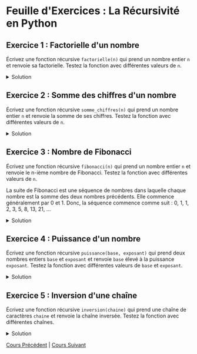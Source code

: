 # Feuille d'Exercices : La Récursivité en Python

## Exercice 1 : Factorielle d'un nombre
Écrivez une fonction récursive `factorielle(n)` qui prend un nombre entier `n` et renvoie sa factorielle. Testez la fonction avec différentes valeurs de `n`.

<details>
  <summary>Solution</summary>
  
  ```python
  def factorielle(n):
      if n == 0:
          return 1
      else:
          return n * factorielle(n - 1)

  # Tests de la fonction
  print(factorielle(5))  # Affiche : 120
  print(factorielle(3))  # Affiche : 6
  print(factorielle(0))  # Affiche : 1
  ```
</details>

## Exercice 2 : Somme des chiffres d'un nombre
Écrivez une fonction récursive `somme_chiffres(n)` qui prend un nombre entier `n` et renvoie la somme de ses chiffres. Testez la fonction avec différentes valeurs de `n`.

<details>
  <summary>Solution</summary>
  
  ```python
  def somme_chiffres(n):
      if n == 0:
          return 0
      else:
          return n % 10 + somme_chiffres(n // 10)

  # Tests de la fonction
  print(somme_chiffres(123))  # Affiche : 6 (1 + 2 + 3)
  print(somme_chiffres(456))  # Affiche : 15 (4 + 5 + 6)
  print(somme_chiffres(0))    # Affiche : 0
  ```
</details>

## Exercice 3 : Nombre de Fibonacci
Écrivez une fonction récursive `fibonacci(n)` qui prend un nombre entier `n` et renvoie le n-ième nombre de Fibonacci. Testez la fonction avec différentes valeurs de `n`.

La suite de Fibonacci est une séquence de nombres dans laquelle chaque nombre est la somme des deux nombres précédents. Elle commence généralement par 0 et 1. Donc, la séquence commence comme suit : 0, 1, 1, 2, 3, 5, 8, 13, 21, ...

<details>
  <summary>Solution</summary>
  
  ```python
  def fibonacci(n):
      if n <= 0:
          return 0
      elif n == 1:
          return 1
      else:
          return fibonacci(n - 1) + fibonacci(n - 2)

  # Tests de la fonction
  print(fibonacci(5))  # Affiche : 5
  print(fibonacci(10)) # Affiche : 55
  print(fibonacci(0))  # Affiche : 0
  ```
</details>

## Exercice 4 : Puissance d'un nombre
Écrivez une fonction récursive `puissance(base, exposant)` qui prend deux nombres entiers `base` et `exposant` et renvoie `base` élevé à la puissance `exposant`. Testez la fonction avec différentes valeurs de `base` et `exposant`.

<details>
  <summary>Solution</summary>
  
  ```python
  def puissance(base, exposant):
      if exposant == 0:
          return 1
      else:
          return base * puissance(base, exposant - 1)

  # Tests de la fonction
  print(puissance(2, 3))  # Affiche : 8 (2^3)
  print(puissance(5, 2))  # Affiche : 25 (5^2)
  print(puissance(7, 0))  # Affiche : 1  (7^0)
  ```
</details>

## Exercice 5 : Inversion d'une chaîne
Écrivez une fonction récursive `inversion(chaine)` qui prend une chaîne de caractères `chaine` et renvoie la chaîne inversée. Testez la fonction avec différentes chaînes.

<details>
  <summary>Solution</summary>
  
  ```python
  def inversion(chaine):
      if len(chaine) == 0:
          return chaine
      else:
          return chaine[-1] + inversion(chaine[:-1])

  # Tests de la fonction
  print(inversion("python"))  # Affiche : "nohtyp"
  print(inversion("recursion"))  # Affiche : "noisrucer"
  print(inversion(""))  # Affiche : ""
  ```
</details>

[Cours Précédent](../Cours/12_La%20récursivité.md) | 
[Cours Suivant](../Cours/13_Les%20classes.md)
